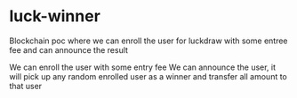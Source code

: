 # luck-winner
Blockchain poc where we can enroll the user for luckdraw with some entree fee and can announce the result 

 We can enroll the user with some entry fee
We can announce the user, it will pick up any random enrolled user as a winner and transfer all amount to that user
